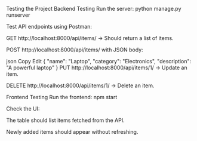 Testing the Project
Backend Testing
Run the server: python manage.py runserver

Test API endpoints using Postman:

GET http://localhost:8000/api/items/ → Should return a list of items.

POST http://localhost:8000/api/items/ with JSON body:

json
Copy
Edit
{
  "name": "Laptop",
  "category": "Electronics",
  "description": "A powerful laptop"
}
PUT http://localhost:8000/api/items/1/ → Update an item.

DELETE http://localhost:8000/api/items/1/ → Delete an item.

Frontend Testing
Run the frontend: npm start

Check the UI:

The table should list items fetched from the API.

Newly added items should appear without refreshing.
